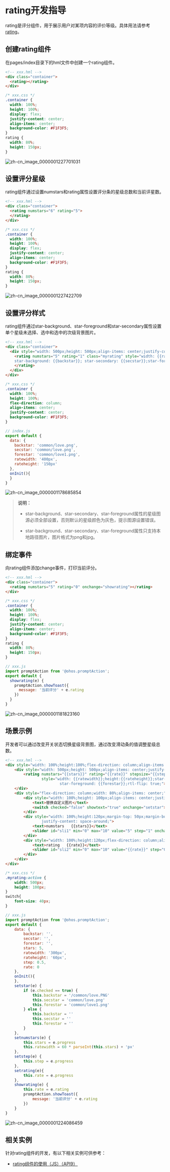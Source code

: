 # rating开发指导
<!--Kit: ArkUI-->
<!--Subsystem: ArkUI-->
<!--Owner: @liyi0309-->
<!--Designer: @liyi0309-->
<!--Tester: @lxl007-->
<!--Adviser: @HelloCrease-->


rating是评分组件，用于展示用户对某项内容的评价等级。具体用法请参考[rating](../reference/apis-arkui/arkui-js/js-components-basic-rating.md)。


## 创建rating组件

在pages/index目录下的hml文件中创建一个rating组件。


```html
<!-- xxx.hml -->
<div class="container">
  <rating></rating>
</div>
```


```css
/* xxx.css */
.container {
  width: 100%;
  height: 100%;
  display: flex;
  justify-content: center;
  align-items: center;
  background-color: #F1F3F5;
}
rating {
  width: 80%;
  height: 150px;
}
```

![zh-cn_image_0000001227701031](figures/zh-cn_image_0000001227701031.gif)


## 设置评分星级

rating组件通过设置numstars和rating属性设置评分条的星级总数和当前评星数。


```html
<!-- xxx.hml -->
<div class="container">
  <rating numstars="6" rating="5">
  </rating>
</div>
```


```css
/* xxx.css */
.container {
  width: 100%;
  height: 100%;
  display: flex;
  justify-content: center;
  align-items: center;
  background-color: #F1F3F5;
}
rating {
  width: 80%;
  height: 150px;
}
```

![zh-cn_image_0000001227422709](figures/zh-cn_image_0000001227422709.gif)


## 设置评分样式

rating组件通过star-background、star-foreground和star-secondary属性设置单个星级未选择、选中和选中的次级背景图片。


```html
<!-- xxx.hml -->
<div class="container">
  <div style="width: 500px;height: 500px;align-items: center;justify-content: center;flex-direction: column;;">
    <rating numstars="5" rating="1" class="myrating" style="width: {{ratewidth}}; height:{{rateheight}};
    star-background: {{backstar}}; star-secondary: {{secstar}};star-foreground: {{forestar}};rtl-flip: true;">
    </rating>
  </div>
</div>
```


```css
/* xxx.css */
.container {
  width: 100%;
  height: 100%;
  flex-direction: column;
  align-items: center;
  justify-content: center;
  background-color: #F1F3F5;
}
```


```js
// index.js
export default {
  data: {
    backstar: 'common/love.png',
    secstar: 'common/love.png',
    forestar: 'common/love1.png',
    ratewidth: '400px',
    rateheight: '150px'
  },
  onInit(){
  }
}
```

![zh-cn_image_0000001178685854](figures/zh-cn_image_0000001178685854.gif)

> **说明：**
> - star-background、star-secondary、star-foreground属性的星级图源必须全部设置，否则默认的星级颜色为灰色，提示图源设置错误。
>
> - star-background、star-secondary、star-foreground属性只支持本地路径图片，图片格式为png和jpg。


## 绑定事件

向rating组件添加change事件，打印当前评分。


```html
<!-- xxx.hml -->
<div class="container">
  <rating numstars="5" rating="0" onchange="showrating"></rating>
</div>
```


```css
/* xxx.css */
.container {
  width: 100%;
  height: 100%;
  display: flex;
  justify-content: center;
  align-items: center;
  background-color: #F1F3F5;
}
rating {
  width: 80%;
  height: 150px;
}
```


```js
// xxx.js
import promptAction from '@ohos.promptAction';
export default {
  showrating(e) {
    promptAction.showToast({
      message: '当前评分' + e.rating
    })
  }
}
```

![zh-cn_image_0000001181823160](figures/zh-cn_image_0000001181823160.gif)


## 场景示例

开发者可以通过改变开关状态切换星级背景图，通过改变滑动条的值调整星级总数。


```html
<!-- xxx.hml -->
<div style="width: 100%;height:100%;flex-direction: column;align-items: center;background-color: #F1F3F5;">
    <div style="width: 500px;height: 500px;align-items: center;justify-content: center;flex-direction: column;;">
        <rating numstars="{{stars}}" rating="{{rate}}" stepsize="{{step}}" onchange="showrating" class="myrating"
                style="width: {{ratewidth}};height:{{rateheight}};star-background: {{backstar}};star-secondary: {{secstar}};
                        star-foreground: {{forestar}};rtl-flip: true;"></rating>
    </div>
    <div style="flex-direction: column;width: 80%;align-items: center;">
        <div style="width: 100%;height: 100px;align-items: center;justify-content: space-around;">
            <text>替换自定义图片</text>
            <switch checked="false" showtext="true" onchange="setstar"></switch>
        </div>
        <div style="width: 100%;height:120px;margin-top: 50px;margin-bottom: 50px;flex-direction: column;align-items: center;
                justify-content: space-around;">
            <text>numstars   {{stars}}</text>
            <slider id="sli1" min="0" max="10" value="5" step="1" onchange="setnumstars"></slider>
        </div>
        <div style="width: 100%;height:120px;flex-direction: column;align-items: center;justify-content: space-around;">
            <text>rating   {{rate}}</text>
            <slider id="sli2" min="0" max="10" value="{{rate}}" step="0.5" onchange="setrating"></slider>
        </div>
    </div>
</div>
```


```css
/* xxx.css */
.myrating:active {
    width: 500px;
    height: 100px;
}
switch{
    font-size: 40px;
}
```


```js
// xxx.js
import promptAction from '@ohos.promptAction';
export default {
    data: {
        backstar: '',
        secstar: '',
        forestar: '',
        stars: 5,
        ratewidth: '300px',
        rateheight: '60px',
        step: 0.5,
        rate: 0
    },
    onInit(){
    },
    setstar(e) {
        if (e.checked == true) {
            this.backstar = '/common/love.PNG'
            this.secstar = 'common/love.png'
            this.forestar = 'common/love1.png'
        } else {
            this.backstar = ''
            this.secstar = ''
            this.forestar = ''
        }
    },
    setnumstars(e) {
        this.stars = e.progress
        this.ratewidth = 60 * parseInt(this.stars) + 'px'
    },
    setstep(e) {
        this.step = e.progress
    },
    setrating(e){
        this.rate = e.progress
    },
    showrating(e) {
        this.rate = e.rating
        promptAction.showToast({
            message: '当前评分' + e.rating
        })
    }
}
```

![zh-cn_image_0000001224086459](figures/zh-cn_image_0000001224086459.gif)

## 相关实例

针对rating组件的开发，有以下相关实例可供参考：

- [rating组件的使用（JS）（API9）](https://gitee.com/openharmony/codelabs/tree/master/JSUI/RatingApplication)